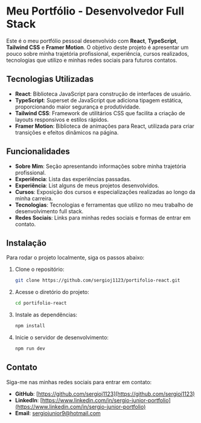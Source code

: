 # Meu Portfólio - Desenvolvedor Full Stack

Este é o meu portfólio pessoal desenvolvido com **React**, **TypeScript**, **Tailwind CSS** e **Framer Motion**. O objetivo deste projeto é apresentar um pouco sobre minha trajetória profissional, experiência, cursos realizados, tecnologias que utilizo e minhas redes sociais para futuros contatos.

## Tecnologias Utilizadas

- **React**: Biblioteca JavaScript para construção de interfaces de usuário.
- **TypeScript**: Superset de JavaScript que adiciona tipagem estática, proporcionando maior segurança e produtividade.
- **Tailwind CSS**: Framework de utilitários CSS que facilita a criação de layouts responsivos e estilos rápidos.
- **Framer Motion**: Biblioteca de animações para React, utilizada para criar transições e efeitos dinâmicos na página.

## Funcionalidades

- **Sobre Mim**: Seção apresentando informações sobre minha trajetória profissional.
- **Experiência**: Lista das experiências passadas.
- **Experiência**: List alguns de meus projetos desenvolvidos.
- **Cursos**: Exposição dos cursos e especializações realizadas ao longo da minha carreira.
- **Tecnologias**: Tecnologias e ferramentas que utilizo no meu trabalho de desenvolvimento full stack.
- **Redes Sociais**: Links para minhas redes sociais e formas de entrar em contato.

## Instalação

Para rodar o projeto localmente, siga os passos abaixo:

1. Clone o repositório:

   ```bash
   git clone https://github.com/sergioj1123/portifolio-react.git
   ```

2. Acesse o diretório do projeto:

   ```bash
   cd portifolio-react

   ```

3. Instale as dependências:

   ```bash
   npm install
   ```

4. Inicie o servidor de desenvolvimento:

   ```bash
   npm run dev
   ```

## Contato

Siga-me nas minhas redes sociais para entrar em contato:

- **GitHub**: [https://github.com/sergioj1123](https://github.com/sergioj1123)
- **LinkedIn**: [https://www.linkedin.com/in/sergio-junior-portfolio](https://www.linkedin.com/in/sergio-junior-portfolio)
- **Email**: sergiojunior9@hotmail.com
